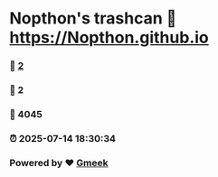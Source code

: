 # Nopthon's trashcan :link: https://Nopthon.github.io 
### :page_facing_up: [2](https://Nopthon.github.io/tag.html) 
### :speech_balloon: 2 
### :hibiscus: 4045 
### :alarm_clock: 2025-07-14 18:30:34 
### Powered by :heart: [Gmeek](https://github.com/Meekdai/Gmeek)
